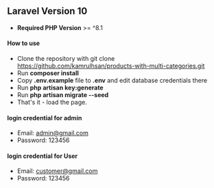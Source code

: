 ##  Laravel Version 10
- __Required PHP Version__ >= ^8.1

#### How to use
- Clone the repository with git clone https://github.com/kamrulhsan/products-with-multi-categories.git
- Run __composer install__
- Copy __.env.example__ file to __.env__ and edit database credentials there
- Run __php artisan key:generate__
- Run __php artisan migrate --seed__
- That's it - load the page.

#### login credential for admin  
- Email: admin@gmail.com
- Password: 123456

#### login credential for User  
- Email: customer@gmail.com
- Password: 123456
